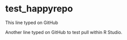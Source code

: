 # test_happyrepo

This line typed on GitHub

Another line typed on GitHub to test pull within R Studio.
